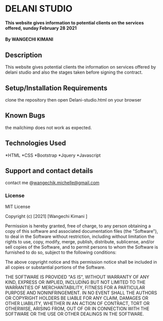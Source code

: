 # DELANI STUDIO
#### This website gives information to potential clients on the services offered, sunday February 28 2021
#### By **WANGECHI KIMANI**
## Description
This website gives potential clients the information on services offered by delani studio and also the stages taken before signing the contract.
## Setup/Installation Requirements
clone the repository then open Delani-studio.html on your browser
## Known Bugs
the mailchimp does not work as expected.
## Technologies Used
*HTML
*CSS
*Bootstrap
*Jquery
*Javascript

## Support and contact details
contact me @wangechik.michelle@gmail.com
### License
MIT License

Copyright (c) [2021] [Wangechi Kimani ]

Permission is hereby granted, free of charge, to any person obtaining a copy
of this software and associated documentation files (the "Software"), to deal
in the Software without restriction, including without limitation the rights
to use, copy, modify, merge, publish, distribute, sublicense, and/or sell
copies of the Software, and to permit persons to whom the Software is
furnished to do so, subject to the following conditions:

The above copyright notice and this permission notice shall be included in all
copies or substantial portions of the Software.

THE SOFTWARE IS PROVIDED "AS IS", WITHOUT WARRANTY OF ANY KIND, EXPRESS OR
IMPLIED, INCLUDING BUT NOT LIMITED TO THE WARRANTIES OF MERCHANTABILITY,
FITNESS FOR A PARTICULAR PURPOSE AND NONINFRINGEMENT. IN NO EVENT SHALL THE
AUTHORS OR COPYRIGHT HOLDERS BE LIABLE FOR ANY CLAIM, DAMAGES OR OTHER
LIABILITY, WHETHER IN AN ACTION OF CONTRACT, TORT OR OTHERWISE, ARISING FROM,
OUT OF OR IN CONNECTION WITH THE SOFTWARE OR THE USE OR OTHER DEALINGS IN THE
SOFTWARE.
